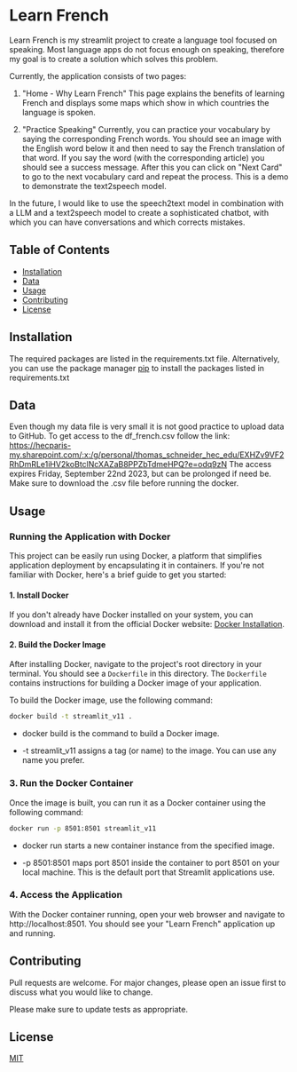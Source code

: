 # Learn French

Learn French is my streamlit project to create a language tool focused on speaking. Most language apps do not focus enough on speaking, therefore my goal is to create a solution which solves this problem.

Currently, the application consists of two pages: 
1. "Home - Why Learn French"
This page explains the benefits of learning French and displays some maps which show in which countries the language is spoken.

2. "Practice Speaking"
Currently, you can practice your vocabulary by saying the corresponding French words. You should see an image with the English word below it and then need to say the French translation of that word. If you say the word (with the corresponding article) you should see a success message. After this you can click on "Next Card" to go to the next vocabulary card and repeat the process. This is a demo to demonstrate the text2speech model. 

In the future, I would like to use the speech2text model in combination with a LLM and a text2speech model to create a sophisticated chatbot, with which you can have conversations and which corrects mistakes. 

## Table of Contents

- [Installation](#installation)
- [Data](#data)
- [Usage](#usage)
- [Contributing](#contributing)
- [License](#license)

## Installation

The required packages are listed in the requirements.txt file. Alternatively, you can use the package manager [pip](https://pip.pypa.io/en/stable/) to install the packages listed in requirements.txt

## Data
Even though my data file is very small it is not good practice to upload data to GitHub. To get access to the df_french.csv follow the link: https://hecparis-my.sharepoint.com/:x:/g/personal/thomas_schneider_hec_edu/EXHZv9VF2RhDmRLe1iHV2koBtclNcXAZaB8PPZbTdmeHPQ?e=odq9zN
The access expires Friday, September 22nd 2023, but can be prolonged if need be. Make sure to download the .csv file before running the docker. 

## Usage

### Running the Application with Docker

This project can be easily run using Docker, a platform that simplifies application deployment by encapsulating it in containers. If you're not familiar with Docker, here's a brief guide to get you started:

#### 1. Install Docker

If you don't already have Docker installed on your system, you can download and install it from the official Docker website: [Docker Installation](https://docs.docker.com/get-docker/).

#### 2. Build the Docker Image

After installing Docker, navigate to the project's root directory in your terminal. You should see a `Dockerfile` in this directory. The `Dockerfile` contains instructions for building a Docker image of your application.

To build the Docker image, use the following command:

```bash
docker build -t streamlit_v11 .
```

- docker build is the command to build a Docker image.

- -t streamlit_v11 assigns a tag (or name) to the image. You can use any name you prefer.


### 3. Run the Docker Container
Once the image is built, you can run it as a Docker container using the following command:

```bash
docker run -p 8501:8501 streamlit_v11
```

- docker run starts a new container instance from the specified image.

- -p 8501:8501 maps port 8501 inside the container to port 8501 on your local machine. This is the default port that Streamlit applications use.

### 4. Access the Application

With the Docker container running, open your web browser and navigate to http://localhost:8501. You should see your "Learn French" application up and running.

## Contributing

Pull requests are welcome. For major changes, please open an issue first
to discuss what you would like to change.

Please make sure to update tests as appropriate.

## License

[MIT](https://choosealicense.com/licenses/mit/)
